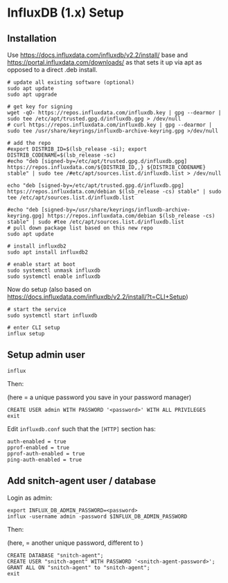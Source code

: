 # InfluxDB (1.x) Setup

## Installation

Use https://docs.influxdata.com/influxdb/v2.2/install/ base and https://portal.influxdata.com/downloads/ as that sets it up via apt
as opposed to a direct .deb install.

    # update all existing software (optional)
    sudo apt update
    sudo apt upgrade

    # get key for signing
    wget -qO- https://repos.influxdata.com/influxdb.key | gpg --dearmor | sudo tee /etc/apt/trusted.gpg.d/influxdb.gpg > /dev/null
    # curl https://repos.influxdata.com/influxdb.key | gpg --dearmor | sudo tee /usr/share/keyrings/influxdb-archive-keyring.gpg >/dev/null

    # add the repo
    #export DISTRIB_ID=$(lsb_release -si); export DISTRIB_CODENAME=$(lsb_release -sc)
    #echo "deb [signed-by=/etc/apt/trusted.gpg.d/influxdb.gpg] https://repos.influxdata.com/${DISTRIB_ID,,} ${DISTRIB_CODENAME} stable" | sudo tee /#etc/apt/sources.list.d/influxdb.list > /dev/null

    echo "deb [signed-by=/etc/apt/trusted.gpg.d/influxdb.gpg] https://repos.influxdata.com/debian $(lsb_release -cs) stable" | sudo tee /etc/apt/sources.list.d/influxdb.list

    #echo "deb [signed-by=/usr/share/keyrings/influxdb-archive-keyring.gpg] https://repos.influxdata.com/debian $(lsb_release -cs) stable" | sudo #tee /etc/apt/sources.list.d/influxdb.list
    # pull down package list based on this new repo
    sudo apt update

    # install influxdb2
    sudo apt install influxdb2

    # enable start at boot
    sudo systemctl unmask influxdb
    sudo systemctl enable influxdb

Now do setup (also based on https://docs.influxdata.com/influxdb/v2.2/install/?t=CLI+Setup)

    # start the service
    sudo systemctl start influxdb

    # enter CLI setup
    influx setup

## Setup admin user

    influx

Then:

(here <password> = a unique password you save in your password manager)

    CREATE USER admin WITH PASSWORD '<password>' WITH ALL PRIVILEGES
    exit

Edit `influxdb.conf` such that the `[HTTP]` section has:

    auth-enabled = true
    pprof-enabled = true
    pprof-auth-enabled = true
    ping-auth-enabled = true

## Add snitch-agent user / database

Login as admin:

    export INFLUX_DB_ADMIN_PASSWORD=<password>
    influx -username admin -password $INFLUX_DB_ADMIN_PASSWORD

Then:

(here, <snitch-agent-password> = another unique password, different to <password>)

    CREATE DATABASE "snitch-agent";
    CREATE USER "snitch-agent" WITH PASSWORD '<snitch-agent-password>';
    GRANT ALL ON "snitch-agent" to "snitch-agent";
    exit
